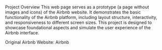 Project Overview
This web page serves as a prototype (a page without images and icons) of the Airbnb website. It demonstrates the basic functionality of the Airbnb platform, including layout structure, interactivity, and responsiveness to different screen sizes. This project is designed to showcase foundational aspects and simulate the user experience of the Airbnb interface.

Original Airbnb Website: Airbnb